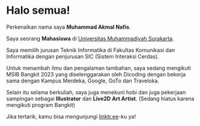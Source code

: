 # Halo semua! 

Perkenalkan nama saya **Muhammad Akmal Nafis**.

Saya seorang **Mahasiswa** di [Universitas Muhammadiyah Surakarta](https://www.ums.ac.id/en).

Saya memilih jurusan Teknik Informatika di Fakultas Komunikasi dan Informatika dengan penjurusan SIC (Sistem Interaksi Cerdas).

Untuk menambah ilmu dan pengalaman tambahan, saya sedang mengikuti MSIB Bangkit 2023 yang diselenggarakan oleh Dicoding dengan bekerja sama dengan Kampus Merdeka, Google, GoTo dan Traveloka.

Selain itu selama berkuliah, saya juga menekuni hobi dan juga pekerjaan sampingan sebagai **Illustrator** dan **Live2D Art Artist**. (Sedang hiatus karena mengikuti program Bangkit)

Jika tertarik, kamu bisa mengunjungi [linktr.ee](https://linktr.ee/ssrakuen)-ku ya!
